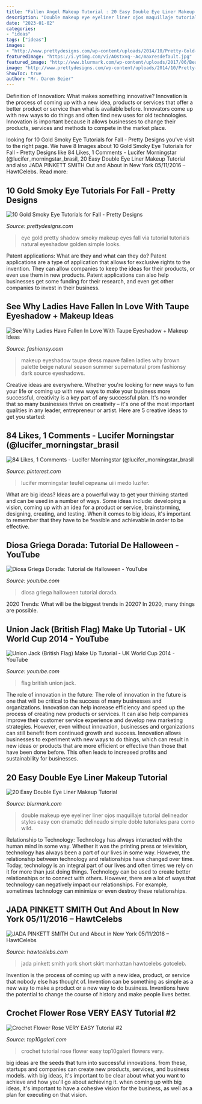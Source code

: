 ```yaml
---
title: "Fallen Angel Makeup Tutorial : 20 Easy Double Eye Liner Makeup Tutorial"
description: "Double makeup eye eyeliner liner ojos maquillaje tutorial delineador styles easy con dramatic delineado simple doble tutoriales para como wild"
date: "2023-01-02"
categories:
- "ideas"
tags: ["ideas"]
images:
- "http://www.prettydesigns.com/wp-content/uploads/2014/10/Pretty-Gold-Eye-Shadow.jpg"
featuredImage: "https://i.ytimg.com/vi/AOstxvq--Ac/maxresdefault.jpg"
featured_image: "http://www.blurmark.com/wp-content/uploads/2017/06/Beautiful-And-Dramatic-Double-Eyeliner-Style.jpg"
image: "http://www.prettydesigns.com/wp-content/uploads/2014/10/Pretty-Gold-Eye-Shadow.jpg"
ShowToc: true
author: "Mr. Daren Beier"
---
```



Definition of Innovation: What makes something innovative?
Innovation is the process of coming up with a new idea, products or services that offer a better product or service than what is available before. Innovators come up with new ways to do things and often find new uses for old technologies. Innovation is important because it allows businesses to change their products, services and methods to compete in the market place.

	

		
looking for 10 Gold Smoky Eye Tutorials for Fall - Pretty Designs you've visit to the right page. We have 8 Images about 10 Gold Smoky Eye Tutorials for Fall - Pretty Designs like 84 Likes, 1 Comments - Lucifer Morningstar (@lucifer_morningstar_brasil, 20 Easy Double Eye Liner Makeup Tutorial and also JADA PINKETT SMITH Out and About in New York 05/11/2016 – HawtCelebs. Read more:
		
    
## 10 Gold Smoky Eye Tutorials For Fall - Pretty Designs

<img loading=lazy src="http://www.prettydesigns.com/wp-content/uploads/2014/10/Pretty-Gold-Eye-Shadow.jpg" onerror="this.onerror=null;this.src='https://tse1.mm.bing.net/th?id=OIP.b6mLzaYZ0yoVkhDDNKrrGAHaI6&amp;pid=15.1';" alt="10 Gold Smoky Eye Tutorials for Fall - Pretty Designs">

_Source: prettydesigns.com_

>eye gold pretty shadow smoky makeup eyes fall via tutorial tutorials natural eyeshadow golden simple looks. 

	

Patent applications: What are they and what can they do?
Patent applications are a type of application that allows for exclusive rights to the invention. They can allow companies to keep the ideas for their products, or even use them in new products. Patent applications can also help businesses get some funding for their research, and even get other companies to invest in their business.

    
## See Why Ladies Have Fallen In Love With Taupe Eyeshadow + Makeup Ideas

<img loading=lazy src="http://fashionsy.com/wp-content/uploads/2017/04/taupe-eyeshadow-8.jpg" onerror="this.onerror=null;this.src='https://tse4.mm.bing.net/th?id=OIP.jWPHfw-Pduqi_mAsHj-ZOgHaHa&amp;pid=15.1';" alt="See Why Ladies Have Fallen In Love With Taupe Eyeshadow + Makeup Ideas">

_Source: fashionsy.com_

>makeup eyeshadow taupe dress mauve fallen ladies why brown palette beige natural season summer supernatural prom fashionsy dark source eyeshadows. 

	

Creative ideas are everywhere. Whether you're looking for new ways to fun your life or coming up with new ways to make your business more successful, creativity is a key part of any successful plan. It's no wonder that so many businesses thrive on creativity – it's one of the most important qualities in any leader, entrepreneur or artist. Here are 5 creative ideas to get you started: 

    
## 84 Likes, 1 Comments - Lucifer Morningstar (@lucifer_morningstar_brasil

<img loading=lazy src="https://i.pinimg.com/736x/b5/c1/be/b5c1be4d3340ede6ec2b865c6501db23.jpg" onerror="this.onerror=null;this.src='https://tse2.mm.bing.net/th?id=OIP.ScrjGhrAtvNrOaONzaM5LQHaHa&amp;pid=15.1';" alt="84 Likes, 1 Comments - Lucifer Morningstar (@lucifer_morningstar_brasil">

_Source: pinterest.com_

>lucifer morningstar teufel сериалы uiii medo luzifer. 

	

What are big ideas?
Ideas are a powerful way to get your thinking started and can be used in a number of ways. Some ideas include: developing a vision, coming up with an idea for a product or service, brainstorming, designing, creating, and testing. When it comes to big ideas, it's important to remember that they have to be feasible and achievable in order to be effective.

    
## Diosa Griega Dorada: Tutorial De Halloween - YouTube

<img loading=lazy src="https://i.ytimg.com/vi/AOstxvq--Ac/maxresdefault.jpg" onerror="this.onerror=null;this.src='https://tse2.mm.bing.net/th?id=OIP.JDtMacRGLWRJL-VDGBCg7gHaEK&amp;pid=15.1';" alt="Diosa Griega Dorada: Tutorial de Halloween - YouTube">

_Source: youtube.com_

>diosa griega halloween tutorial dorada. 

	

2020 Trends: What will be the biggest trends in 2020?
In 2020, many things are possible.

    
## Union Jack (British Flag) Make Up Tutorial - UK World Cup 2014 - YouTube

<img loading=lazy src="https://i.ytimg.com/vi/HcrA98R5dNs/maxresdefault.jpg" onerror="this.onerror=null;this.src='https://tse1.mm.bing.net/th?id=OIP.hDHrp18qZwXyS-mopwvsZQHaEK&amp;pid=15.1';" alt="Union Jack (British Flag) Make Up Tutorial - UK World Cup 2014 - YouTube">

_Source: youtube.com_

>flag british union jack. 

	

The role of innovation in the future:
The role of innovation in the future is one that will be critical to the success of many businesses and organizations. Innovation can help increase efficiency and speed up the process of creating new products or services. It can also help companies improve their customer service experience and develop new marketing strategies.
However, even without innovation, businesses and organizations can still benefit from continued growth and success. Innovation allows businesses to experiment with new ways to do things, which can result in new ideas or products that are more efficient or effective than those that have been done before. This often leads to increased profits and sustainability for businesses.

    
## 20 Easy Double Eye Liner Makeup Tutorial

<img loading=lazy src="http://www.blurmark.com/wp-content/uploads/2017/06/Beautiful-And-Dramatic-Double-Eyeliner-Style.jpg" onerror="this.onerror=null;this.src='https://tse4.mm.bing.net/th?id=OIP.tmPM4kJ_Bb6aq8pBDtfE-AHaHa&amp;pid=15.1';" alt="20 Easy Double Eye Liner Makeup Tutorial">

_Source: blurmark.com_

>double makeup eye eyeliner liner ojos maquillaje tutorial delineador styles easy con dramatic delineado simple doble tutoriales para como wild. 

	

Relationship to Technology:
Technology has always interacted with the human mind in some way. Whether it was the printing press or television, technology has always been a part of our lives in some way. However, the relationship between technology and relationships have changed over time. 
Today, technology is an integral part of our lives and often times we rely on it for more than just doing things. Technology can be used to create better relationships or to connect with others. However, there are a lot of ways that technology can negatively impact our relationships. For example, sometimes technology can minimize or even destroy these relationships.

    
## JADA PINKETT SMITH Out And About In New York 05/11/2016 – HawtCelebs

<img loading=lazy src="https://www.hawtcelebs.com/wp-content/uploads/2016/05/jada-pinkett-smith-out-and-about-in-new-york-05-11-2016_3.jpg" onerror="this.onerror=null;this.src='https://tse4.mm.bing.net/th?id=OIP.elZwBhc1yTqqCHyRpYASJwHaLI&amp;pid=15.1';" alt="JADA PINKETT SMITH Out and About in New York 05/11/2016 – HawtCelebs">

_Source: hawtcelebs.com_

>jada pinkett smith york short skirt manhattan hawtcelebs gotceleb. 

	

Invention is the process of coming up with a new idea, product, or service that nobody else has thought of. Invention can be something as simple as a new way to make a product or a new way to do business. Inventions have the potential to change the course of history and make people lives better.

    
## Crochet Flower Rose VERY EASY Tutorial #2

<img loading=lazy src="http://top10galeri.com/images/qVSz7IsLy-c.jpg" onerror="this.onerror=null;this.src='https://tse2.mm.bing.net/th?id=OIP.nVNhAWaLVoSVA15RJ-XlegHaFj&amp;pid=15.1';" alt="Crochet Flower Rose VERY EASY Tutorial #2">

_Source: top10galeri.com_

>crochet tutorial rose flower easy top10galeri flowers very. 

	

big ideas are the seeds that turn into successful innovations. from these, startups and companies can create new products, services, and business models. with big ideas, it's important to be clear about what you want to achieve and how you'll go about achieving it. when coming up with big ideas, it's important to have a cohesive vision for the business, as well as a plan for executing on that vision.

